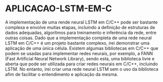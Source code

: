 # APLICACAO-LSTM-EM-C

A implementação de uma rende neural LSTM em C/C++ pode ser bastante complexa e envolve muitas etapas, incluindo a definição de estruturas de dados adequadas, algorítmos para treinamento e inferência da rede, entre outras coisas. Dado que a implementação completa de uma rede neural LSTM em C/C++ é um projeto bastante complexo, irei demonstrar uma aplicação de uma única célula. Existem algumas bibliotecas em C/C++ que podem se usadas para implementar redes neurais, por exemplo, a FANN (Fast Artificial Neural Network Library), sendo esta, uma biblioteca livre e aberta que pode ser utilizada para criar redes neurais em C/C++, incluindo LSTM. No entanto, irei criar uma rede neural LSTM sem o uso da biblioteca afim de facilitar o entendimento e aplicação da mesma. 
